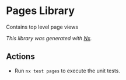# Pages Library
Contains top level page views

_This library was generated with [Nx](https://nx.dev)._

## Actions
* Run `nx test pages` to execute the unit tests.
